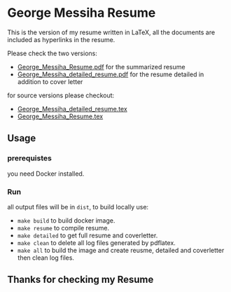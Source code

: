 # George Messiha Resume

This is the version of my resume written in LaTeX,
all the documents are included as hyperlinks in the resume.

Please check the two versions:
- [George_Messiha_Resume.pdf](https://github.com/georgemessiha22/resume/releases/latest/download/George_Messiha_Resume.pdf) for the summarized resume
- [George_Messiha_detailed_resume.pdf](https://github.com/georgemessiha22/resume/releases/latest/download/George_Messiha_detailed_resume.pdf) for the
  resume detailed in addition to cover letter

for source versions please checkout:
  - [George_Messiha_detailed_resume.tex](George_Messiha_detailed_resume.tex)
  - [George_Messiha_Resume.tex](George_Messiha_Resume.tex)


## Usage

### prerequistes
you need Docker installed.

### Run
all output files will be in `dist`, to build locally use:
 - `make build` to build docker image.
 - `make resume` to compile resume.
 - `make detailed` to get full resume and coverletter.
 - `make clean` to delete all log files generated by pdflatex.
 - `make all` to build the image and create reusme, detailed and coverletter then clean log files.

## Thanks for checking my Resume
